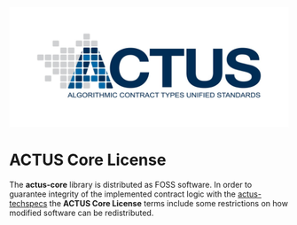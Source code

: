 [![ProjectACTUS](https://github.com/actusfrf/actus-resources/blob/master/logos/actus_logo.jpg "ACTUS Financial Research Foundation")](https://www.actusfrf.org)

ACTUS Core License
=======

The __actus-core__ library is distributed as FOSS software. In order to guarantee integrity of the implemented contract logic with the [actus-techspecs](https://github.com/actusfrf/actus-techspecs "actus technical specifications") the __ACTUS Core License__ terms include some restrictions on how modified software can be redistributed.
